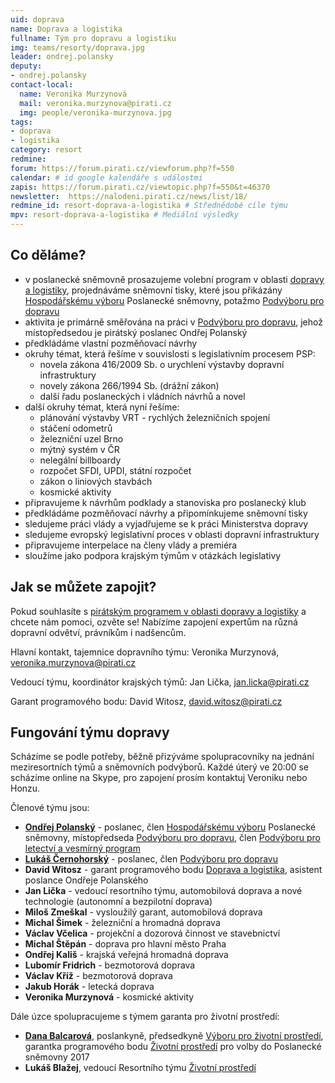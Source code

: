 ```yaml
---
uid: doprava
name: Doprava a logistika
fullname: Tým pro dopravu a logistiku
img: teams/resorty/doprava.jpg
leader: ondrej.polansky
deputy:
- ondrej.polansky
contact-local:
  name: Veronika Murzynová
  mail: veronika.murzynova@pirati.cz
  img: people/veronika-murzynova.jpg
tags:
- doprava
- logistika
category: resort
redmine:
forum: https://forum.pirati.cz/viewforum.php?f=550
calendar: # id google kalendáře s událostmi
zapis: https://forum.pirati.cz/viewtopic.php?f=550&t=46370
newsletter:  https://nalodeni.pirati.cz/news/list/18/
redmine_id: resort-doprava-a-logistika # Střednědobé cíle týmu
mpv: resort-doprava-a-logistika # Mediální výsledky
---
```



Co děláme?
----------

* v poslanecké sněmovně prosazujeme volební program v oblasti [dopravy a logistiky](https://www.pirati.cz/program/psp2017/doprava/), projednáváme sněmovní tisky, které jsou přikázány [Hospodářskému výboru](http://www.psp.cz/sqw/hp.sqw?k=3500) Poslanecké sněmovny, potažmo [Podvýboru pro dopravu](http://www.psp.cz/sqw/hp.sqw?k=3520)
* aktivita je primárně směřována na práci v [Podvýboru pro dopravu](http://www.psp.cz/sqw/hp.sqw?k=3520), jehož místopředsedou je pirátský poslanec Ondřej Polanský
* předkládáme vlastní pozměňovací návrhy
* okruhy témat, která řešíme v souvislosti s legislativním procesem PSP:
  * novela zákona  416/2009 Sb. o urychlení výstavby dopravní infrastruktury
  * novely zákona  266/1994 Sb. (drážní zákon)
  * další řadu poslaneckých i vládních návrhů a novel
* další okruhy témat, která nyní řešíme:
  * plánování výstavby VRT - rychlých železničních spojení
  * stáčení odometrů
  * železniční uzel Brno
  * mýtný systém v ČR
  * nelegální billboardy
  * rozpočet SFDI, UPDI, státní rozpočet
  * zákon o liniových stavbách
  * kosmické aktivity
* připravujeme k návrhům podklady a stanoviska pro poslanecký klub
* předkládáme pozměňovací návrhy a připomínkujeme sněmovní tisky
* sledujeme práci vlády a vyjadřujeme se k práci Ministerstva dopravy
* sledujeme evropský legislativní proces v oblasti dopravní infrastruktury
* připravujeme interpelace na členy vlády a premiéra
* sloužíme jako podpora krajským týmům v otázkách legislativy

Jak se můžete zapojit?
----------------------

Pokud souhlasíte s [pirátským programem v oblasti dopravy a logistiky](https://www.pirati.cz/program/psp2017/doprava/) a chcete nám pomoci, ozvěte se!
Nabízíme zapojení expertům na různá dopravní odvětví, právníkům i nadšencům.

Hlavní kontakt, tajemnice dopravního týmu: Veronika Murzynová, veronika.murzynova@pirati.cz

Vedoucí týmu, koordinátor krajských týmů: Jan Lička, jan.licka@pirati.cz

Garant programového bodu: David Witosz, david.witosz@pirati.cz

Fungování týmu dopravy
----------------------

Scházíme se podle potřeby, běžně přizýváme spolupracovníky na jednání meziresortních týmů a sněmovních podvýborů.
Každé úterý ve 20:00 se scházíme online na Skype, pro zapojení prosím kontaktuj Veroniku nebo Honzu.

Členové týmu jsou:

* **[Ondřej Polanský](https://www.pirati.cz/lide/ondrej-polansky/)** - poslanec, člen [Hospodářskému výboru](http://www.psp.cz/sqw/hp.sqw?k=3500) Poslanecké sněmovny, místopředseda [Podvýboru pro dopravu](http://www.psp.cz/sqw/hp.sqw?k=3520), člen [Podvýboru pro letectví a vesmírný program](http://www.psp.cz/sqw/hp.sqw?k=3529)
* **[Lukáš Černohorský](https://www.pirati.cz/lide/lukas-cernohorsky/)** - poslanec, člen [Podvýboru pro dopravu](http://www.psp.cz/sqw/hp.sqw?k=3520)
* **David Witosz** - garant programového bodu [Doprava a logistika](https://www.pirati.cz/program/psp2017/doprava/), asistent poslance Ondřeje Polanského
* **Jan Lička** - vedoucí resortního týmu, automobilová doprava a nové technologie (autonomní a bezpilotní doprava)
* **Miloš Zmeškal** - vysloužilý garant, automobilová doprava
* **Michal Šimek** - železniční a hromadná doprava
* **Václav Včelica** - projekční a dozorová činnost ve stavebnictví
* **Michal Štěpán** - doprava pro hlavní město Praha
* **Ondřej Kališ** - krajská veřejná hromadná doprava
* **Lubomír Fridrich** - bezmotorová doprava
* **Václav Kříž** - bezmotorová doprava
* **Jakub Horák** - letecká doprava
* **Veronika Murzynová** - kosmické aktivity

Dále úzce spolupracujeme s týmem garanta pro životní prostředí:

* **[Dana Balcarová](https://www.pirati.cz/lide/dana-balcarova/)**, poslankyně, předsedkyně [Výboru pro životní prostředí](http://www.psp.cz/sqw/hp.sqw?k=4600), garantka programového bodu [Životní prostředí](https://www.pirati.cz/program/psp2017/zivotni-prostredi/) pro volby do Poslanecké sněmovny 2017
* **Lukáš Blažej**, vedoucí Resortního týmu [Životní prostředí](https://www.pirati.cz/program/dlouhodoby/zivotni-prostredi/)
